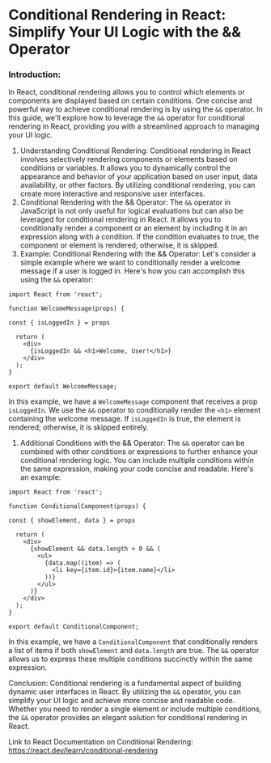 

# Conditional Rendering in React: Simplify Your UI Logic with the && Operator

### Introduction:
In React, conditional rendering allows you to control which elements or components are displayed based on certain conditions. One concise and powerful way to achieve conditional rendering is by using the `&&` operator. In this guide, we'll explore how to leverage the `&&` operator for conditional rendering in React, providing you with a streamlined approach to managing your UI logic.

1. Understanding Conditional Rendering:
Conditional rendering in React involves selectively rendering components or elements based on conditions or variables. It allows you to dynamically control the appearance and behavior of your application based on user input, data availability, or other factors. By utilizing conditional rendering, you can create more interactive and responsive user interfaces.
2. Conditional Rendering with the && Operator:
The `&&` operator in JavaScript is not only useful for logical evaluations but can also be leveraged for conditional rendering in React. It allows you to conditionally render a component or an element by including it in an expression along with a condition. If the condition evaluates to true, the component or element is rendered; otherwise, it is skipped.
3. Example: Conditional Rendering with the && Operator:
Let's consider a simple example where we want to conditionally render a welcome message if a user is logged in. Here's how you can accomplish this using the `&&` operator:

```
import React from 'react';

function WelcomeMessage(props) {

const { isLoggedIn } = props

  return (
    <div>
      {isLoggedIn && <h1>Welcome, User!</h1>}
    </div>
  );
}

export default WelcomeMessage;

```

In this example, we have a `WelcomeMessage` component that receives a prop `isLoggedIn`. We use the `&&` operator to conditionally render the `<h1>` element containing the welcome message. If `isLoggedIn` is true, the element is rendered; otherwise, it is skipped entirely.

1. Additional Conditions with the && Operator:
The `&&` operator can be combined with other conditions or expressions to further enhance your conditional rendering logic. You can include multiple conditions within the same expression, making your code concise and readable. Here's an example:

```
import React from 'react';

function ConditionalComponent(props) {

const { showElement, data } = props

  return (
    <div>
      {showElement && data.length > 0 && (
        <ul>
          {data.map((item) => (
            <li key={item.id}>{item.name}</li>
          ))}
        </ul>
      )}
    </div>
  );
}

export default ConditionalComponent;

```

In this example, we have a `ConditionalComponent` that conditionally renders a list of items if both `showElement` and `data.length` are true. The `&&` operator allows us to express these multiple conditions succinctly within the same expression.

Conclusion:
Conditional rendering is a fundamental aspect of building dynamic user interfaces in React. By utilizing the `&&` operator, you can simplify your UI logic and achieve more concise and readable code. Whether you need to render a single element or include multiple conditions, the `&&` operator provides an elegant solution for conditional rendering in React.

Link to React Documentation on Conditional Rendering:  https://react.dev/learn/conditional-rendering